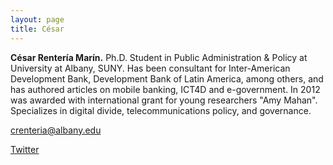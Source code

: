 ```yaml
---
layout: page
title: César
---
```

**César Rentería Marín.** Ph.D. Student in Public Administration & Policy at University at Albany, SUNY. Has been consultant for Inter-American Development Bank, Development Bank of Latin America, among others, and has authored articles on mobile banking, ICT4D and e-government. In 2012 was awarded with international grant for young researchers "Amy Mahan". Specializes in digital divide, telecommunications policy, and governance.

<crenteria@albany.edu>

[Twitter](https://twitter.com/crenteriama)

<!--stackedit_data:
eyJoaXN0b3J5IjpbLTE5NTI3NzAwMTUsLTQxNzg3NzAwNSwxMD
UxMTYzMzYsMTA1MTkxMjE0XX0=
-->